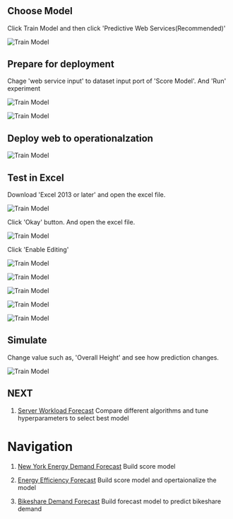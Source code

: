#

## Choose Model

Click Train Model and then click 'Predictive Web Services(Recommended)'

![Train Model](../images/27.png)

## Prepare for deployment

Chage 'web service input' to dataset input port of 'Score Model'.
And 'Run' experiment

![Train Model](../images/28.png)

![Train Model](../images/28.02.png)

## Deploy web to operationalzation 

![Train Model](../images/29.png)

## Test in Excel

Download 'Excel 2013 or later' and open the excel file. 

![Train Model](../images/33.02.png)

Click 'Okay' button. And open the excel file.

![Train Model](../images/33.02.png)

Click 'Enable Editing'

![Train Model](../images/34.png)


![Train Model](../images/35.png)

![Train Model](../images/36.png)

![Train Model](../images/37.png)

![Train Model](../images/38.png)

## Simulate 

Change value such as, 'Overall Height' and see how prediction changes.

![Train Model](../images/39.png)


## NEXT

1. <a href="https://github.com/xlegend1024/az-mlstudio-hol/blob/master/ServerWorkloadForecast/03.01.ServerWorkLoadForecast.md" target="_blank">Server Workload Forecast</a>
Compare different algorithms and tune hyperparameters to select best model 

# Navigation

1. <a href="https://github.com/xlegend1024/az-mlstudio-hol/blob/master/NYCEnergyForecast/01.01.NYCEnergyForecast.md" target="_blank">New York Energy Demand Forecast</a>
Build score model

1. <a href="https://github.com/xlegend1024/az-mlstudio-hol/blob/master/EnergyEfficiency/02.01.EnergyEfficiency.md" target="_blank">Energy Efficiency Forecast</a>
Build score model and opertaionalize the model

1. <a href="https://github.com/xlegend1024/az-mlstudio-hol/blob/master/ServerWorkloadForecast/04.01.BikeshareDemandForecast.md" target="_blank">Bikeshare Demand Forecast</a>
Build forecast model to predict bikeshare demand
